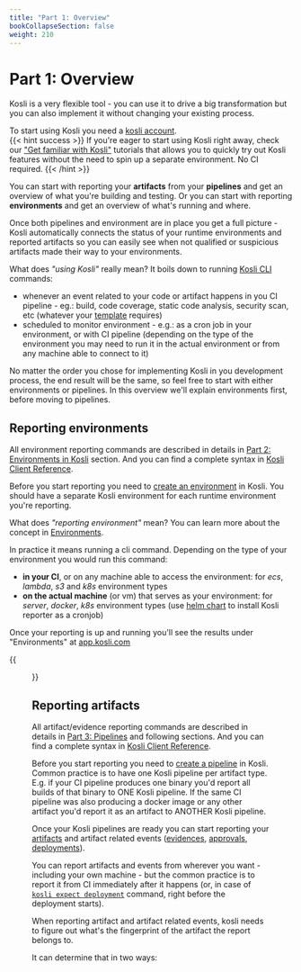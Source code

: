 ```yaml
---
title: "Part 1: Overview"
bookCollapseSection: false
weight: 210
---
```


# Part 1: Overview

Kosli is a very flexible tool - you can use it to drive a big transformation but you can also implement it without changing your existing process. 

To start using Kosli you need a [kosli account](https://app.kosli.com/sign-up).  
{{< hint success >}}
If you're eager to start using Kosli right away, check our ["Get familiar with Kosli"](/tutorials/get_familiar_with_kosli/) tutorials that allows you to quickly try out Kosli features without the need to spin up a separate environment. No CI required.
{{< /hint >}}

You can start with reporting your **artifacts** from your **pipelines** and get an overview of what you're building and testing. Or you can start with reporting **environments** and get an overview of what's running and where. 


Once both pipelines and environment are in place you get a full picture - Kosli automatically connects the status of your runtime environments and reported artifacts so you can easily see when not qualified or suspicious artifacts made their way to your environments.

What does *"using Kosli"* really mean? It boils down to running [Kosli CLI](/kosli_overview/kosli_tools/#cli) commands:
* whenever an event related to your code or artifact happens in you CI pipeline - eg.: build, code coverage, static code analysis, security scan, etc (whatever your [template](/kosli_overview/what_is_kosli/#template) requires)
* scheduled to monitor environment - e.g.: as a cron job in your environment, or with CI pipeline (depending on the type of the environment you may need to run it in the actual environment or from any machine able to connect to it)

No matter the order you chose for implementing Kosli in you development process, the end result will be the same, so feel free to start with either environments or pipelines. In this overview we'll explain environments first, before moving to pipelines.

## Reporting environments

All environment reporting commands are described in details in [Part 2: Environments in Kosli](/getting_started/part_2_environments/) section. And you can find a complete syntax in [Kosli Client Reference](/client_reference/).

Before you start reporting you need to [create an environment](/getting_started/part_2_environments/#create-an-environment) in Kosli. You should have a separate Kosli environment for each runtime environment you're reporting.

What does *"reporting environment"* mean? You can learn more about the concept in [Environments](/kosli_overview/what_is_kosli/#environments).

In practice it means running a cli command. Depending on the type of your environment you would run this command:
* **in your CI**, or on any machine able to access the environment: for *ecs*, *lambda*, *s3* and *k8s* environment types
* **on the actual machine** (or vm) that serves as your environment: for *server*, *docker*, *k8s* environment types (use [helm chart](/helm) to install Kosli reporter as a cronjob)

Once your reporting is up and running you'll see the results under "Environments" at [app.kosli.com](https://app.kosli.com)

{{<figure src="/images/env-reporting.png" alt="Environments at app.kosli.com" width="900">}}

## Reporting artifacts

All artifact/evidence reporting commands are described in details in [Part 3: Pipelines](/getting_started/part_3_pipelines/) and following sections. And you can find a complete syntax in [Kosli Client Reference](/client_reference/).

Before you start reporting you need to [create a pipeline](/getting_started/part_3_pipelines/#create-a-pipeline) in Kosli. Common practice is to have one Kosli pipeline per artifact type. E.g. if your CI pipeline produces one binary you'd report all builds of that binary to ONE Kosli pipeline. If the same CI pipeline was also producing a docker image or any other artifact you'd report it as an artifact to ANOTHER Kosli pipeline. 

Once your Kosli pipelines are ready you can start reporting your [artifacts](/getting_started/part_4_artifacts/) and artifact related events ([evidences](/getting_started/part_5_evidences/), [approvals](/getting_started/part_6_approvals/), [deployments](/getting_started/part_7_deployments/)).

You can report artifacts and events from wherever you want - including your own machine - but the common practice is to report it from CI immediately after it happens (or, in case of [`kosli expect deployment`](/client_reference/kosli_expect_deployment/) command, right before the deployment starts).

When reporting artifact and artifact related events, kosli needs to figure out what's the fingerprint of the artifact the report belongs to.  

It can determine that in two ways:
